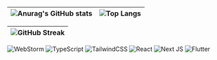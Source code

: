 | ![Anurag's GitHub stats](https://github-readme-stats.vercel.app/api?username=lnngn&theme=graywhite&hide_border=true)| ![Top Langs](https://github-readme-stats.vercel.app/api/top-langs/?username=lnngn&theme=graywhite&layout=compact&langs_count=8&hide_border=true&card_width=400) |
| :---: | :---: | 

| ![GitHub Streak](https://streak-stats.demolab.com/?user=lnngn&card_width=1000&theme=graywhite&hide_border=true)|
| :---: | 

![WebStorm](https://img.shields.io/badge/webstorm-143?style=for-the-badge&logo=webstorm&logoColor=white&color=black&labelColor=001219) ![TypeScript](https://img.shields.io/badge/typescript-%23007ACC.svg?style=for-the-badge&logo=typescript&logoColor=black&color=black&labelColor=3a86ff) ![TailwindCSS](https://img.shields.io/badge/tailwindcss-%2338B2AC.svg?style=for-the-badge&logo=tailwind-css&logoColor=black&color=black&labelColor=94d2bd) ![React](https://img.shields.io/badge/react-%2320232a.svg?style=for-the-badge&logo=react&logoColor=black&color=black&labelColor=0a9396) ![Next JS](https://img.shields.io/badge/Next-black?style=for-the-badge&logo=next.js&logoColor=black&color=black&labelColor=ee9b00) ![Flutter](https://img.shields.io/badge/Flutter-%2302569B.svg?style=for-the-badge&logo=Flutter&logoColor=black&color=black&labelColor=ca6702)



